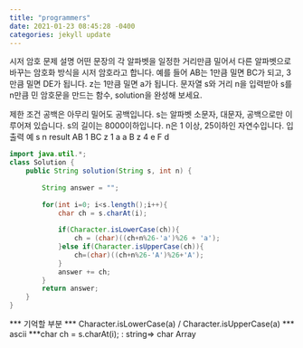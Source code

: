 ```yaml
---
title: "programmers"
date: 2021-01-23 08:45:28 -0400
categories: jekyll update
---
```


시저 암호
문제 설명
어떤 문장의 각 알파벳을 일정한 거리만큼 밀어서 다른 알파벳으로 바꾸는 암호화 방식을 시저 암호라고 합니다. 예를 들어 AB는 1만큼 밀면 BC가 되고, 3만큼 밀면 DE가 됩니다. z는 1만큼 밀면 a가 됩니다. 문자열 s와 거리 n을 입력받아 s를 n만큼 민 암호문을 만드는 함수, solution을 완성해 보세요.

제한 조건
공백은 아무리 밀어도 공백입니다.
s는 알파벳 소문자, 대문자, 공백으로만 이루어져 있습니다.
s의 길이는 8000이하입니다.
n은 1 이상, 25이하인 자연수입니다.
입출력 예
s	n	result
AB	1	BC
z	1	a
a B z	4	e F d

```java
import java.util.*;
class Solution {
    public String solution(String s, int n) {
         
        String answer = "";
        
        for(int i=0; i<s.length();i++){
            char ch = s.charAt(i);
            
            if(Character.isLowerCase(ch)){
                ch = (char)((ch+n%26-'a')%26 + 'a');
            }else if(Character.isUpperCase(ch)){
                ch=(char)((ch+n%26-'A')%26+'A');
            }
            answer += ch;
        }
        return answer;
    }
}
```
*** 기억할 부분
*** Character.isLowerCase(a) / Character.isUpperCase(a)
*** ascii
***char ch = s.charAt(i); : string=> char Array
